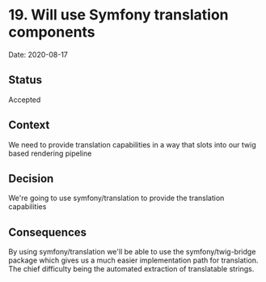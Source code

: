# 19. Will use Symfony translation components

Date: 2020-08-17

## Status

Accepted

## Context

We need to provide translation capabilities in a way that slots into our twig based rendering pipeline

## Decision

We're going to use symfony/translation to provide the translation capabilities

## Consequences

By using symfony/translation we'll be able to use the symfony/twig-bridge package which gives us a
much easier implementation path for translation. The chief difficulty being the automated extraction
of translatable strings.
